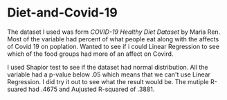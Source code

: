 # Diet-and-Covid-19

The dataset I used was form _COVID-19 Healthy Diet Dataset_ by Maria Ren. Most of the variable had percent of what people eat along with the affects of Covid 19 on poplation. Wanted to see if i could Linear Regression to see which of the food groups had more of an affect on Covird. 

I used Shapior test to see if the dataset had normal distribution. All the variable had a p-value below .05 which means that we can't use Linear Regression. I did try it out to see what the result would be. The mutiple R-suared had .4675 and Aujusted R-squared of .3881. 
